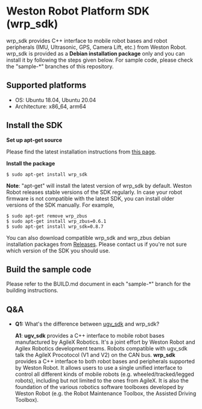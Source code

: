 # Weston Robot Platform SDK (wrp_sdk)

wrp_sdk provides C++ interface to mobile robot bases and robot peripherals (IMU, Ultrasonic, GPS, Camera Lift, etc.) from Weston Robot. wrp_sdk is provided as a **Debian installation package** only and you can install it by following the steps given below. For sample code, please check the "sample-*" branches of this repository. 

## Supported platforms

* OS: Ubuntu 18.04, Ubuntu 20.04
* Architecture: x86_64, arm64

## Install the SDK

**Set up apt-get source**

Please find the latest installation instructions from [this page](https://docs.westonrobot.net/software/installation_guide.html).

**Install the package**

```
$ sudo apt-get install wrp_sdk
```

**Note**: "apt-get" will install the latest version of wrp_sdk by default. Weston Robot releases stable versions of the SDK regularly. In case your robot firmware is not compatible with the latest SDK, you can install older versions of the SDK manually. For example,

```
$ sudo apt-get remove wrp_zbus
$ sudo apt-get install wrp_zbus=0.6.1
$ sudo apt-get install wrp_sdk=0.8.7
```

You can also download compatible wrp_sdk and wrp_zbus debian installation packages from [Releases](https://github.com/westonrobot/wrp_sdk/releases). Please contact us if you're not sure which version of the SDK you should use.

## Build the sample code

Please refer to the BUILD.md document in each "sample-*" branch for the building instructions.

## Q&A

* **Q1:** What's the difference between [ugv_sdk](https://github.com/westonrobot/ugv_sdk) and wrp_sdk?

    **A1**: **ugv_sdk** provides a C++ interface to mobile robot bases manufactured by AgileX Robotics. It's a joint effort by Weston Robot and Agilex Robotics development teams. Robots compatible with ugv_sdk talk the AgileX Procotocol (V1 and V2) on the CAN bus. 
    **wrp_sdk** provides a C++ interface to both robot bases and peripherals supported by Weston Robot. It allows users to use a single unified interface to control all different kinds of mobile robots (e.g. wheeled/tracked/legged robots), including but not limited to the ones from AgileX. It is also the foundation of the various robotics software toolboxes developed by Weston Robot (e.g. the Robot Maintenance Toolbox, the Assisted Driving Toolbox).